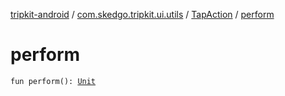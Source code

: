 [tripkit-android](../../index.md) / [com.skedgo.tripkit.ui.utils](../index.md) / [TapAction](index.md) / [perform](./perform.md)

# perform

`fun perform(): `[`Unit`](https://kotlinlang.org/api/latest/jvm/stdlib/kotlin/-unit/index.html)